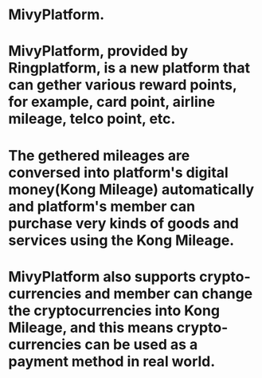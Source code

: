 # MivyPlatform.
# MivyPlatform, provided by Ringplatform, is a new platform that can gether various reward points, for example, card point, airline mileage, telco point, etc.
# The gethered mileages are conversed into platform's digital money(Kong Mileage) automatically and platform's member can purchase very kinds of goods and services using the Kong Mileage.
# MivyPlatform also supports crypto-currencies and member can change the cryptocurrencies into Kong Mileage, and this means crypto-currencies can be used as a payment method in real world.
